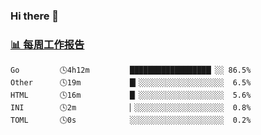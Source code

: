 ### Hi there 👋

<!-- waka-box start -->
### <a href="https://gist.github.com/b3f90cfdb958d2401b019f821c34c859" target="_blank">📊 每周工作报告</a>
```text
Go         🕓4h12m         ██████████████████▏░░ 86.5%
Other      🕓19m           █▎░░░░░░░░░░░░░░░░░░░  6.5%
HTML       🕓16m           █▏░░░░░░░░░░░░░░░░░░░  5.6%
INI        🕓2m            ▏░░░░░░░░░░░░░░░░░░░░  0.8%
TOML       🕓0s            ░░░░░░░░░░░░░░░░░░░░░  0.2%
```
<!-- waka-box end -->

<!--
**yiningv/yiningv** is a ✨ _special_ ✨ repository because its `README.md` (this file) appears on your GitHub profile.
Here are some ideas to get you started:
- 🔭 I’m currently working on ...
- 🌱 I’m currently learning ...
- 👯 I’m looking to collaborate on ...
- 🤔 I’m looking for help with ...
- 💬 Ask me about ...
- 📫 How to reach me: ...
- 😄 Pronouns: ...
- ⚡ Fun fact: ...
-->
